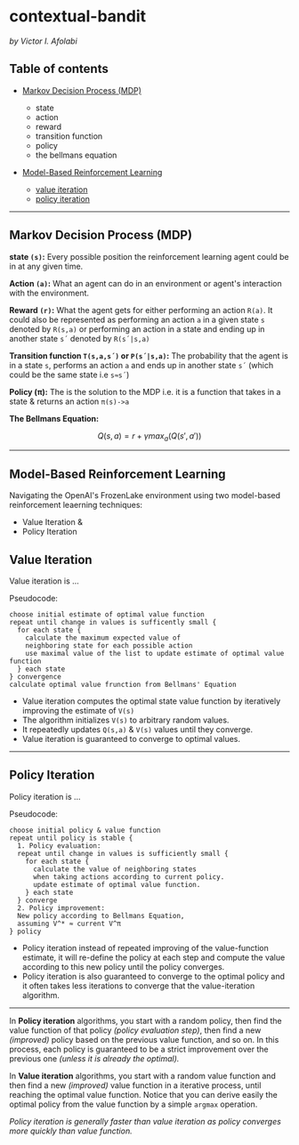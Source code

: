 # contextual-bandit

_by Victor I. Afolabi_


## Table of contents

- [Markov Decision Process (MDP)](#markov-decision-process-mdp)
  * state
  * action
  * reward
  * transition function
  * policy
  * the bellmans equation

- [Model-Based Reinforcement Learning](#model-based-reinforcement-learning)
  * [value iteration](#value-iteration)
  * [policy iteration](#policy-iteration)

___

## Markov Decision Process (MDP)

**state `(s)`:** Every possible position the reinforcement learning agent could be in at any given time.

**Action `(a)`:** What an agent can do in an environment or agent's interaction with the environment.

**Reward `(r)`:** What the agent gets for either performing an action `R(a)`. It could also be represented as performing an action `a` in a given state `s` denoted by `R(s,a)` or performing an action in a state and ending up in another state `s´` denoted by `R(s´|s,a)`

**Transition function `T(s,a,s´)` or `P(s´|s,a)`:** The probability that the agent is in a state `s`, performs an action `a` and ends up in another state `s´` (which could be the same state i.e `s≈s´`)

**Policy (π):** The is the solution to the MDP i.e. it is a function that takes in a state & returns an action `π(s)->a`

**The Bellmans Equation:**

$$ Q(s,a) = r + \gamma max_a(Q(s', a')) $$

___
## Model-Based Reinforcement Learning

Navigating the OpenAI's FrozenLake environment using two model-based reinforcement leaerning techniques:

- Value Iteration &
- Policy Iteration

## Value Iteration

Value iteration is ...

Pseudocode:

```
choose initial estimate of optimal value function
repeat until change in values is sufficently small {
  for each state {
    calculate the maximum expected value of
    neighboring state for each possible action
    use maximal value of the list to update estimate of optimal value function
  } each state
} convergence
calculate optimal value frunction from Bellmans' Equation
```

- Value iteration computes the optimal state value function by iteratively improving the estimate of `V(s)`
- The algorithm initializes `V(s)` to arbitrary random values.
- It repeatedly updates `Q(s,a)` & `V(s)` values until they converge.
- Value iteration is guaranteed to converge to optimal values.

___

## Policy Iteration

Policy iteration is ...

Pseudocode:

```
choose initial policy & value function
repeat until policy is stable {
  1. Policy evaluation:
  repeat until change in values is sufficiently small {
    for each state {
      calculate the value of neighboring states
      when taking actions according to current policy.
      update estimate of optimal value function.
    } each state
  } converge
  2. Policy improvement:
  New policy according to Bellmans Equation,
  assuming V^* ≈ current V^π
} policy
```

- Policy iteration instead of repeated improving of the value-function estimate, it will re-define the policy at each step and compute the value according to this new policy until the policy converges.
- Policy iteration is also guaranteed to converge to the optimal policy and it often takes less iterations to converge that the value-iteration algorithm.

___

In **Policy iteration** algorithms, you start with a random policy, then find the value function of that policy *(policy evaluation step)*, then find a new *(improved)* policy based on the previous value function, and so on. In this process, each policy is guaranteed to be a strict improvement over the previous one *(unless it is already the optimal).*

In **Value iteration** algorithms, you start with a random value function and then find a new *(improved)* value function in a iterative process, until reaching the optimal value function. Notice that you can derive easily the optimal policy from the value function by a simple `argmax` operation.

*Policy iteration is generally faster than value iteration as policy converges more quickly than value function.*
